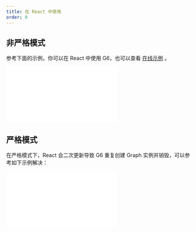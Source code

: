 ```yaml
---
title: 在 React 中使用
order: 0
---
```


## 非严格模式

参考下面的示例，你可以在 React 中使用 G6，也可以查看 [在线示例](https://codesandbox.io/p/sandbox/g6-react-gpcc43) 。

<embed src="@/common/react-snippet"></embed>

## 严格模式

在严格模式下，React 会二次更新导致 G6 重复创建 Graph 实例并销毁，可以参考如下示例解决：

<embed src="@/common/react-snippet-strict"></embed>
